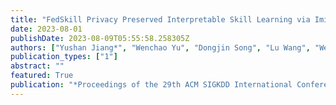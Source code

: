 ```yaml
---
title: "FedSkill Privacy Preserved Interpretable Skill Learning via Imitation"
date: 2023-08-01
publishDate: 2023-08-09T05:55:58.258305Z
authors: ["Yushan Jiang*", "Wenchao Yu", "Dongjin Song", "Lu Wang", "Wei Cheng", "Haifeng Chen"]
publication_types: ["1"]
abstract: ""
featured: True
publication: "*Proceedings of the 29th ACM SIGKDD International Conference on Knowledge Discovery  and  Data  Mining  (KDD)*"
---
```

